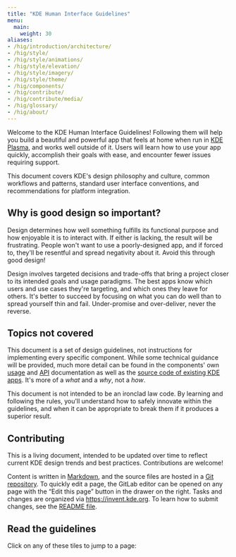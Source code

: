 ```yaml
---
title: "KDE Human Interface Guidelines"
menu:
  main:
    weight: 30
aliases:
- /hig/introduction/architecture/
- /hig/style/
- /hig/style/animations/
- /hig/style/elevation/
- /hig/style/imagery/
- /hig/style/theme/
- /hig/components/
- /hig/contribute/
- /hig/contribute/media/
- /hig/glossary/
- /hig/about/
---
```


Welcome to the KDE Human Interface Guidelines! Following them will help you build a beautiful and powerful app that feels at home when run in [KDE Plasma](https://kde.org/plasma-desktop), and works well outside of it. Users will learn how to use your app quickly, accomplish their goals with ease, and encounter fewer issues requiring support.

This document covers KDE's design philosophy and culture, common workflows and patterns, standard user interface conventions, and recommendations for platform integration.


## Why is good design so important?
Design determines how well something fulfills its functional purpose and how enjoyable it is to interact with. If either is lacking, the result will be frustrating. People won't want to use a poorly-designed app, and if forced to, they'll be resentful and spread negativity about it. Avoid this through good design!

Design involves targeted decisions and trade-offs that bring a project closer to its intended goals and usage paradigms. The best apps know which users and use cases they're targeting, and which ones they leave for others. It's better to succeed by focusing on what you can do well than to spread yourself thin and fail. Under-promise and over-deliver, never the reverse.


## Topics not covered
This document is a set of design guidelines, not instructions for implementing every specific component. While some technical guidance will be provided, much more detail can be found in the components' own [usage](https://develop.kde.org/docs/) and [API](https://api.kde.org/) documentation as well as the [source code of existing KDE apps](https://invent.kde.org/explore/groups?sort=name_asc). It's more of a *what* and a *why*, not a *how*.

This document is not intended to be an ironclad law code. By learning and following the rules, you'll understand how to safely innovate within the guidelines, and when it can be appropriate to break them if it produces a superior result.


## Contributing
This is a living document, intended to be updated over time to reflect current KDE design trends and best practices. Contributions are welcome!

Content is written in [Markdown](https://commonmark.org/help/), and the source files are hosted in a [Git repository](https://invent.kde.org/documentation/develop-kde-org.git). To quickly edit a page, the GitLab editor can be opened on any page with the “Edit this page” button in the drawer on the right. Tasks and changes are organized via https://invent.kde.org. To learn how to submit changes, see the [README file](https://invent.kde.org/documentation/develop-kde-org/-/blob/master/README.md).


## Read the guidelines
Click on any of these tiles to jump to a page:
